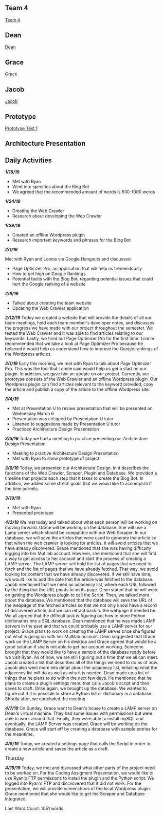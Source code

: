 ## Team 4
<!DOCTYPE html>
<html>
<body>
<a href="https://github.com/stripedmustard/Team4/edit/master/index.md">Team 4</a>	
</body>
</html>

## Dean
<html>
<body>
		<a href="https://github.com/stripedmustard/Team4/blob/master/Dean/Dean.md">Dean</a>	
	</body>
	</html>
	
## Grace
<html>
<body>
	<a href="https://github.com/stripedmustard/Team4/blob/master/Grace/Grace.md">Grace</a>	
</body>
</html>




## Jacob
<html>
<body>
	<a href="https://github.com/stripedmustard/Team4/blob/master/Jacob/Jacob.md">Jacob</a>
 
</body>
</html>

## Prototype
<html>
<body>
	<a href="https://www.youtube.com/watch?v=KMXrVrTFd3Y">Prototype Test 1</a>
</body>
</html>

## Architecture Presentation
<html>
<body>

</body>
</html>



## Daily Activities
**_1/18/19_**
- Met with Ryan
- Went into specifics about the Blog Bot
- We agreed that the recommended amount of words is 500-1000 words

**_1/24/19_**
- Creating the Web Crawler
- Research about developing the Web Crawler


**_1/29/19_**
- Created an offline Wordpress plugin
- Research important keywords and phrases for the Blog Bot

**_2/1/19_**<p>
Met with Ryan and Lonnie via Google Hangouts and discussed:<p>
- Page Optimzer Pro, an application that will help us tremendously
- How to get high on Google Rankings
- Potential faults with the Blog Bot, regarding potential issues that could hurt the Google ranking of a website

**_2/6/19_**
- Talked about creating the team website
- Updating the Web Crawler application

**_2/12/19_**
Today we created a website that will provide the details of all our team meetings, hold each team member's developer notes, and discusses the progress we have made with our project throughout the semester. We tested the Web Crawler and it was able to find articles relating to our keywords. Lastly, we tried out Page Optimizer Pro for the first time. Lonnie recommended that we take a look at Page Optimizer Pro because he believed it would help us understand how to improve the Google rankings of the Wordpress articles. 

**_3/1/19_**
Early this morning, we met with Ryan to talk about Page Optimizer Pro. This was the tool that Lonnie said would help us get a start on our plugin. In addition, we gave him an update on our project. Currently, our prototype consists of the Web Crawler and an offline Wordpress plugin. Our Wordpress plugin can find articles relevant to the keyword provided, copy the article and publish a copy of the article to the offline Wordpress site.

**_3/4/19_**
- Met at Presentation U to review presentation that will be presented on Wednesday March 6
- Presentation was critiqued by Presentation U tutor
- Listened to suggestions made by Presentation U tutor
- Practiced Architecture Design Presentation

**_3/5/19_**
Today we had a meeting to practice presenting our Architecture Design Presentation. 

- Meeting to practive Architecture Design Presentation
- Met with Ryan to show prototype of project

**_3/6/19_**
Today, we presented our Architecture Design. In it describes the functions of the Web Crawler, Scraper, Plugin and Database. We provided a timeline that projects each step that it takes to create the Blog Bot. In addition, we added some strech goals that we would like to accomplish if the time permits. 

**_3/19/19_**
- Met with Ryan
- Presented prototype

**_4/3/19_**
We met today and talked about what each person will be working on moving forward. Grace will be working on the database. She will use a Lamp server which should be compatible with our Web Scraper. In our database, we will save the articles that were used to generate the article so that when the web crawler is looking for articles, it will avoid articles that we have already discovered. Grace mentioned that she was having difficulty logging into her Mutilab account. However, she mentioned that she will find a way to get access to her account and start the process of creating a LAMP server. The LAMP server will hold the list of pages that we need to fetch and the list of pages that we have already fetched. That way, we avoid looking for content that we have already discovered. If we still have time, we would like to add the date that the article was fetched to the database. Jacob mentioned that we need an adjacency list, where each URL followed by the thing that the URL points to on its page. Dean stated that he will work on getting the Wordpress plugin to call the Script. Then, we talked more about the database. We mentioned that the database will save the URL of the webpage of the fetched articles so that we not only know have a record of discovered article, but we can retract back to the webpage if needed be. We all agreed that the difficult task is figuring out how to store Python dictionaries into a SQL database. Dean mentioned that he was made LAMP servers in the past and that we could probably use a LAMP server for our project. Grace plans to work on creating the LAMP server once she figures out what is going on with her Multilab account. Dean suggested that Grace work on the LAMP Server on his desktop and Grace agreed that would be a good solution if she is not able to get her account working. Someone brought that they would like to have a sample of the database ready before we visit Ryan. As of now, we are still figuring out a time that we all can meet. Jacob created a list that describes all of the things we need to do as of now. Jacob also went more into detail about the adjacency list, entailing what the adjacency list will do as well as why it is needed. Dean made up a list of things that he plans to do within the next few days. He mentioned that he plans to create a plugin settings menu that calls Jacob's script and then saves to draft. Once again, we brought up the database. We wanted to figure out if it is possible to store a Python list or dictionary in a database. Shortly after, we concluded the meeting.

**_4/7/19_**
On Sunday, Grace went to Dean's house to create a LAMP server on Dean's virtual machine. They had some issues with permissions but were able to work around that. Finally, they were able to install mySQL and eventually, the LAMP Server was created. Grace will be working on the database. Grace will start off by creating a database with sample entries for the meantime. 

**_4/8/19_**
Today, we created a settings page that calls the Script in order to create a new article and saves the article as a draft. 


Thursday 


**_4/15/19_**
Today, we met and discussed what other parts of the project need to be worked on. For the Coding Assigment Presentation, we would like to use Ryan's FTP permissions to install the plugin and the Python script. We logged into Ryan's FTP and discvovered that it did not work. For the presentation, we will provide screenshoos of the local Wordpress plugin. Grace mentioned that she would like to get the Scraper and Database integrated.

Last Word Count: 1051 words
